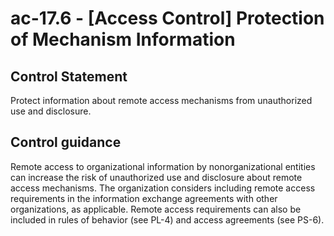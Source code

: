 # ac-17.6 - \[Access Control\] Protection of Mechanism Information

## Control Statement

Protect information about remote access mechanisms from unauthorized use and disclosure.

## Control guidance

Remote access to organizational information by nonorganizational entities can increase the risk of unauthorized use and disclosure about remote access mechanisms. The organization considers including remote access requirements in the information exchange agreements with other organizations, as applicable. Remote access requirements can also be included in rules of behavior (see PL-4) and access agreements (see PS-6).
